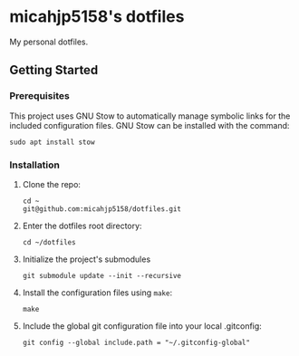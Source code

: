 # micahjp5158's dotfiles
My personal dotfiles.

## Getting Started
### Prerequisites
This project uses GNU Stow to automatically manage symbolic links for the included configuration files. GNU Stow can be installed with the command:
```
sudo apt install stow
```

### Installation
1. Clone the repo:
    ```
    cd ~
    git@github.com:micahjp5158/dotfiles.git
    ```
2. Enter the dotfiles root directory:
    ```
    cd ~/dotfiles
    ```
3. Initialize the project's submodules
	```
	git submodule update --init --recursive
	```

4. Install the configuration files using `make`:
    ```
    make
    ```
5. Include the global git configuration file into your local .gitconfig:
    ```
    git config --global include.path = "~/.gitconfig-global"
    ```
